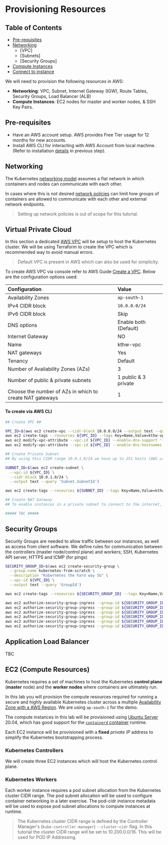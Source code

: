 # Provisioning Resources
## Table of Contents
- [Pre-requisites](Pre-requisites)
- [Networking]()
  - [VPC]
  - [Subnets]
  - [Security Groups]
- [Compute Instances]()
- [Connect to instance]()


We will need to provision the following resources in AWS:
- **Networking**: VPC, Subnet, Internet Gateway (IGW), Route Tables, Security Groups, Load Balancer (ALB)
- **Compute Instances**: EC2 nodes for master and worker nodes, & SSH Key Pairs.

## Pre-requisites
- Have an AWS account setup. AWS provides Free Tier usage for 12 months for new accounts.
- Install AWS CLI for interacting with AWS Account from local machine. (Refer to installation [details](https://github.com/pinakig22/kubernetes-the-hard-way-aws/blob/main/labs/02-client-tools.md#aws-cli) in previous step).

## Networking
The Kubernetes [networking model](https://kubernetes.io/docs/concepts/cluster-administration/networking/#kubernetes-model) assumes a flat network in which containers and nodes can communicate with each other.

In cases where this is not desired [network policies](https://kubernetes.io/docs/concepts/services-networking/network-policies/) can limit how groups of containers are allowed to communicate with each other and external network endpoints.

> Setting up network policies is out of scope for this tutorial.

## Virtual Private Cloud
In this section a dedicated [AWS VPC](https://docs.aws.amazon.com/vpc/latest/userguide/what-is-amazon-vpc.html) will be setup to host the Kubernetes cluster.
We will be using Terraform to create the VPC which is recommended way to avoid manual errors.

> Default VPC is present in AWS which can also be used for simplicity.

To create AWS VPC via console refer to AWS Guide [Create a VPC](https://docs.aws.amazon.com/vpc/latest/userguide/create-vpc.html). Below are the configuration options used:

| **Configuration**                                        | **Value**             |
|:---------------------------------------------------------|:----------------------|
| Availability Zones                                       | `ap-south-1`          |
| IPv4 CIDR block                                          | `10.0.0.0/24`         |
| IPv6 CIDR block                                          | Skip                  |
| DNS options                                              | Enable both (Default) |
| Internet Gateway                                         | NO                    | 
| Name                                                     | kthw-vpc              |
| NAT gateways                                             | Yes                   |
| Tenancy                                                  | Default               |
| Number of Availability Zones (AZs)                       | 3                     |
| Number of public & private subnets                       | 1 public & 3 private  |
| Choose the number of AZs in which to create NAT gateways | 1                     |

#### To create via AWS CLI
```bash
## Create VPC ##

VPC_ID=$(aws ec2 create-vpc --cidr-block 10.0.0.0/24 --output text --query 'Vpc.VpcId')
aws ec2 create-tags --resources ${VPC_ID} --tags Key=Name,Value=kthw-vpc
aws ec2 modify-vpc-attribute --vpc-id ${VPC_ID} --enable-dns-support '{"Value": true}'
aws ec2 modify-vpc-attribute --vpc-id ${VPC_ID} --enable-dns-hostnames '{"Value": true}'
```

```bash
## Create Private Subnet
## By using this CIDR range 10.0.1.0/24 we have up to 251 hosts (AWS uses first 4 and last 1 IP)

SUBNET_ID=$(aws ec2 create-subnet \
  --vpc-id ${VPC_ID} \
  --cidr-block 10.0.1.0/24 \
  --output text --query 'Subnet.SubnetId')

aws ec2 create-tags --resources ${SUBNET_ID} --tags Key=Name,Value=kthw-private-subnet
```

```bash
## Create NAT Gateway
## To enable instances in a private subnet to connect to the internet, you can create a NAT gateway

##### TBC #####
```

## Security Groups
Security Groups are needed to allow traffic between our instances, as well as access from client software. 
We define rules for communication between the controllers (master node/control plane) and workers; SSH, Kubernetes API server, HTTPS and ICMP (for pings)

```bash
SECURITY_GROUP_ID=$(aws ec2 create-security-group \
  --group-name kubernetes-from-scratch \
  --description "Kubernetes the hard way SG" \
  --vpc-id ${VPC_ID} \
  --output text --query 'GroupId')

aws ec2 create-tags --resources ${SECURITY_GROUP_ID} --tags Key=Name,Value=kthw-sg

aws ec2 authorize-security-group-ingress --group-id ${SECURITY_GROUP_ID} --protocol all --cidr 10.0.0.0/24
aws ec2 authorize-security-group-ingress --group-id ${SECURITY_GROUP_ID} --protocol all --cidr 10.200.0.0/16
aws ec2 authorize-security-group-ingress --group-id ${SECURITY_GROUP_ID} --protocol tcp --port 22 --cidr 0.0.0.0/0
aws ec2 authorize-security-group-ingress --group-id ${SECURITY_GROUP_ID} --protocol tcp --port 6443 --cidr 0.0.0.0/0
aws ec2 authorize-security-group-ingress --group-id ${SECURITY_GROUP_ID} --protocol tcp --port 443 --cidr 0.0.0.0/0
aws ec2 authorize-security-group-ingress --group-id ${SECURITY_GROUP_ID} --protocol icmp --port -1 --cidr 0.0.0.0/0
```

## Application Load Balancer
TBC

## EC2 (Compute Resources)
Kubernetes requires a set of machines to host the Kubernetes **control plane** (**master** node) and the **worker nodes** where containers are ultimately run.

In this lab you will provision the compute resources required for running a secure and highly available Kubernetes cluster across a multiple [Availability Zone with a AWS Region](https://docs.aws.amazon.com/AWSEC2/latest/UserGuide/using-regions-availability-zones.html). We are using `ap-south-1` for the demo.

The compute instances in this lab will be provisioned using [Ubuntu Server](https://ubuntu.com/server) 20.04, which has good support for the [`containerd` container](https://github.com/containerd/containerd) runtime.

Each EC2 instance will be provisioned with a **fixed** _private IP_ address to simplify the Kubernetes bootstrapping process.

### Kubernetes Controllers
We will create three EC2 instances which will host the Kubernetes control plane.

### Kubernetes Workers
Each worker instance requires a pod subnet allocation from the Kubernetes cluster CIDR range. The pod subnet allocation will be used to configure container networking in a later exercise. The pod-cidr instance metadata will be used to expose pod subnet allocations to compute instances at runtime.

> The Kubernetes cluster CIDR range is defined by the Controller Manager's (`kube-controller-manager`) `--cluster-cidr` flag. In this tutorial the cluster CIDR range will be set to 10.200.0.0/16. This will be used for POD IP Addressing.

